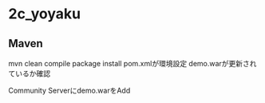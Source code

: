 # 2c_yoyaku

## Maven
mvn clean compile package install
pom.xmlが環境設定
demo.warが更新されているか確認

Community Serverにdemo.warをAdd
